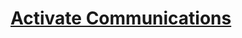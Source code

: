 # [Activate Communications](https://education.lego.com/en-us/lessons/ev3-space-challenge/2-activate-communications)
